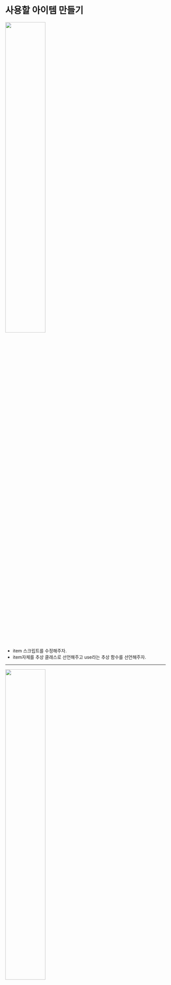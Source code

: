사용할 아이템 만들기      
=======================
<img src="https://github.com/isp829/3dunitymulty/blob/master/images/lecture6/lecture6-3/6-3-1.PNG" width="50%">  

* item 스크립트를 수정해주자.  
* item자체를 추상 클래스로 선언해주고 use라는 추상 함수를 선언해주자.  

------------------------------------------------------    
<img src="https://github.com/isp829/3dunitymulty/blob/master/images/lecture6/lecture6-3/6-3-2.PNG" width="50%">  

* Gun 스크립트를 하나 만들어주자

------------------------------------------------------    
<img src="https://github.com/isp829/3dunitymulty/blob/master/images/lecture6/lecture6-3/6-3-3.PNG" width="50%">  

* item스크립트에서 사용했던거를 상속하도록 코드를 짜주자  

------------------------------------------------------    
<img src="https://github.com/isp829/3dunitymulty/blob/master/images/lecture6/lecture6-3/6-3-4.PNG" width="50%">  

* 원거리 단발 아이템들을 관리하는 SingleShotGun스크립트를 만들어주자.  

------------------------------------------------------    
<img src="https://github.com/isp829/3dunitymulty/blob/master/images/lecture6/lecture6-3/6-3-5.PNG" width="50%">  

* 일단 간단하게 Gun으로부터 정보를 받고 호출되면 디버르 로그를 올리도록 코드를 작성해주자.  

------------------------------------------------------    
<img src="https://github.com/isp829/3dunitymulty/blob/master/images/lecture6/lecture6-3/6-3-6.PNG" width="50%">  

* Player Controller를 수정해서 마우스 왼쪽버튼을 누르면 Use를 호출하도록 해주자.  

------------------------------------------------------    
<img src="https://github.com/isp829/3dunitymulty/blob/master/images/lecture6/lecture6-3/6-3-7.png" width="50%">  
<img src="https://github.com/isp829/3dunitymulty/blob/master/images/lecture6/lecture6-3/6-3-8.png" width="50%">  

* Player Controller 프리펩에 있는 pistol과 rifle에 single shot gun스크립트를 넣어주자.  
* single shot gun스크립트에는 없는 내용이지만 gun스크립트에서 상속했으므로 gun스크립트 내용들이 뜬다.  
* 해당 정보들도 할당해주자.  

------------------------------------------------------    
<img src="https://github.com/isp829/3dunitymulty/blob/master/images/lecture6/lecture6-3/6-3-9.png" width="50%">  

* Player Controller에도 새로 아이템들을 등록해주자.  

------------------------------------------------------    
<img src="https://github.com/isp829/3dunitymulty/blob/master/images/lecture6/lecture6-3/6-3-10.PNG" width="50%">  

* 실행해보면 클릭할때마다 디버그 로그가 정상적으로 뜬다.  

------------------------------------------------------    
<img src="https://github.com/isp829/3dunitymulty/blob/master/images/lecture6/lecture6-3/6-3-11.PNG" width="50%">  

* 카메라에서 레이저를 발사하고 레이저가 물체에 닿으면 디버그 로그가 뜨도록 코드를 수정해주자.  

------------------------------------------------------    
<img src="https://github.com/isp829/3dunitymulty/blob/master/images/lecture6/lecture6-3/6-3-12.png" width="50%">  
<img src="https://github.com/isp829/3dunitymulty/blob/master/images/lecture6/lecture6-3/6-3-13.png" width="50%">  

* Rifle과 Pistol에있는 Gun스크립트에 PlayerController프리펩에 붙어있는 카메라를  할당해준다.    

------------------------------------------------------    
<img src="https://github.com/isp829/3dunitymulty/blob/master/images/lecture6/lecture6-3/6-3-14.PNG" width="50%">  

* 실행해보면 잘 작동한다.   

------------------------------------------------------    
<img src="https://github.com/isp829/3dunitymulty/blob/master/images/lecture6/lecture6-3/6-3-15.PNG" width="50%">  

* 입는 피해를 관리하는 IDamageable스크립트를 작성해주자.  

------------------------------------------------------    
<img src="https://github.com/isp829/3dunitymulty/blob/master/images/lecture6/lecture6-3/6-3-16.PNG" width="50%">  

* 인터페이스도 앞에 사용했던 추상 클래스와 마찬가지로 상속을 사용하기 위해 사용한다.  

------------------------------------------------------    
<img src="https://github.com/isp829/3dunitymulty/blob/master/images/lecture6/lecture6-3/6-3-17.PNG" width="50%">  

* 이제 Gun아이템들에 데미지를 넣어주자 
* Gun Info 스크립트를 수정해주자.  

------------------------------------------------------    
<img src="https://github.com/isp829/3dunitymulty/blob/master/images/lecture6/lecture6-3/6-3-18.PNG" width="50%">  

* Single Shot Gun스크립트도 수정해주자.  
* 레이캐스트에 맞은 대상이 피해를 받는 대상인지 확인하고 맞으면 아이템정보값에 맞는 피해를 받도록 수정해준다.  

------------------------------------------------------    
<img src="https://github.com/isp829/3dunitymulty/blob/master/images/lecture6/lecture6-3/6-3-19.png" width="50%">  
<img src="https://github.com/isp829/3dunitymulty/blob/master/images/lecture6/lecture6-3/6-3-20.png" width="50%">  

* Rifle과 Pistol의 damage값을 설정해주자.  

------------------------------------------------------    
```
using System.Collections;
using System.Collections.Generic;
using UnityEngine;

public abstract class Item : MonoBehaviour
{//추상 클래스로 선언
    public ItemInfo itemInfo;
    public GameObject itemGameObject;

    public abstract void Use();
    //추상 함수 선언
}

```

* Item스크립트의 전문이다

--------------------------   
```
using System.Collections;
using System.Collections.Generic;
using UnityEngine;

public abstract class Gun : Item//아이템 스크립트에서 정보받아옴
{
    public abstract override void Use();
    //부모 클래스인 item에서 사용한 Use를 override해서 재정의
}

```

* Gun스크립트의 전문이다

--------------------------   
```
```

* GunInfo스크립트의 전문이다

--------------------------   
```
using System.Collections;
using System.Collections.Generic;
using UnityEngine;
[CreateAssetMenu(menuName ="3Dgame/New Gun")]
//해당이름 가진 에셋메뉴 만들어주기
public class GunInfo : ItemInfo//아이템 인포로부터 받아옴
{
    public float damage;
}

```

* SingleShotGun스크립트의 전문이다

--------------------------   
```
public interface IDamageable
//인터페이스는 추상 클래스와 같이 정보를 저장하는 용으로
{
    void TakeDamage(float damage);
}

```

* IDamageable스크립트의 전문이다

--------------------------   
```
using System.Collections;
using System.Collections.Generic;
using UnityEngine;
using Photon.Pun;
using Hashtable = ExitGames.Client.Photon.Hashtable;//현재 게임 클라이언트가 쓰는 해쉬테이블 사용
using Photon.Realtime;

public class PlayerController : MonoBehaviourPunCallbacks//다른 포톤 반응 받아들이기
{
    [SerializeField] float mouseSensitivity, sprintSpeed, walkSpeed, jumpForce, smoothTime;
    [SerializeField] GameObject cameraHolder;
    [SerializeField] Item[] items;
    public int itemIndex;
    public int previousItemIndex=-1;//기본 아이템 값 없도록
    //마우스감도 뛰는속도 걷는속도 점프힘 뛰기걷기바꿀때 가속시간
    float verticalLookRotation;
    bool grounded;//점프를 위한 바닥체크
    Vector3 smoothMoveVelocity;
    Vector3 moveAmount;//실제 이동거리

    Rigidbody rb;
    PhotonView PV;

    void Awake()
    {
        rb = GetComponent<Rigidbody>();
        PV = GetComponent<PhotonView>();
    }

    void Start()
    {
        if (PV.IsMine)
        {
            EquipItem(0);//시작하고 내 포톤뷰면 1번 아이템끼기(2번 아이템은 번호상 1이다)
        }
        else
        {
            Destroy(GetComponentInChildren<Camera>().gameObject);
            //내꺼 아니면 카메라 없애기
            Destroy(rb);
            //내거아니면 리지드 바디 없애주기
        }
    }

    void Update()
    {
        if (!PV.IsMine)
            return;//내꺼아니면 작동안함
        Look();
        Move();
        Jump();
        for (int i = 0; i < items.Length; i++)
        {
            if (Input.GetKeyDown((i + 1).ToString()))//ToString으로 하면 입력받는 String을 숫자로 표현할 수 있다. 
            {
                EquipItem(i);
                //숫자키 1 2번으로 아이템 장착 가능
                break;
            }
        }
        if (Input.GetAxisRaw("Mouse ScrollWheel") > 0f)//마우스 스크롤 움직이면
        {
            if (itemIndex >= items.Length - 1)//만약 아이템 목록끝에 다다르면
            {
                EquipItem(0);//맨처음 아이템으로
            }
            else
            {
                EquipItem(itemIndex + 1);//아니면 다음 아이템으로
            }
        }
        else if (Input.GetAxisRaw("Mouse ScrollWheel") < 0f)//마우스 스크롤 반대로 움직이면
        {
            if (itemIndex <= 0)//아이템 목록 맨처음보다 뒤로가면?
            {
                EquipItem(items.Length - 1);//맨 끝 아이템으로
            }
            else 
            { 
                EquipItem(itemIndex - 1);//아니면 이전 아이템으로
            }
        }

        if (Input.GetMouseButtonDown(0))//마우스 좌클릭시
        {
            items[itemIndex].Use();//들고있는 아이템 사용
        }
    }
   
    void Look() 
    {
        transform.Rotate(Vector3.up * Input.GetAxis("Mouse X") * mouseSensitivity);
        //마우스 움직이는 정도*민감도만큼 각도 움직이기
        verticalLookRotation += Input.GetAxis("Mouse Y") * mouseSensitivity;
        //마우스 움직이는 정도*민감도만큼 각도 값 받기
        verticalLookRotation = Mathf.Clamp(verticalLookRotation, -90f, 90f);
        //y축 -90도에서 90도만 값으로 받음
        cameraHolder.transform.localEulerAngles = Vector3.left * verticalLookRotation;
        //받은 각도로 카메라도 돌려줌
    }

    void Move()
    {
        Vector3 moveDir = new Vector3(Input.GetAxisRaw("Horizontal"), 0, Input.GetAxisRaw("Vertical")).normalized;
        //벡더방향을 가지지만 크기는 1로 노말라이즈
        moveAmount = Vector3.SmoothDamp(moveAmount, moveDir * (Input.GetKey(KeyCode.LeftShift) ? sprintSpeed : walkSpeed), ref smoothMoveVelocity, smoothTime);
        //왼쪽 쉬프트가 누르면 뛰는속도, 나머지는 걷는속도로하기
        //smoothTime만큼에 걸쳐서 이동해주기. 
    }

    void Jump()
    {
        if (Input.GetKeyDown(KeyCode.Space) && grounded)//땅위에서 스페이스바 누르면
        {
            rb.AddForce(transform.up * jumpForce);//점프력만큼위로 힘받음
        }
    }

    void EquipItem(int _index)
    {
        if (_index == previousItemIndex)
            return;//입력받은 숫자가 아까 받은 숫자랑 똑같으면 아무일도 안해준다.  
        itemIndex = _index;
        items[itemIndex].itemGameObject.SetActive(true);//itemIndex번쨰 아이템 on
        if (previousItemIndex != -1)//만약 초기 상태가 아니라면
        {
            items[previousItemIndex].itemGameObject.SetActive(false);
            //내가 아까 꼈던 아이템은 off
        }
        previousItemIndex = itemIndex;//무한 사이클

        if (PV.IsMine)
        {
            Hashtable hash = new Hashtable();
            hash.Add("itemIndex", itemIndex);
            //이제 hash[itemindex]가 호출되면 현재 아이템번호가 호출된다.    
            PhotonNetwork.LocalPlayer.SetCustomProperties(hash);
            //포톤으로 모든 사람에게 내가 현재끼고 있는 아이템 번호를 알려준다.  
        }
    }

    public override void OnPlayerPropertiesUpdate(Player targetPlayer, Hashtable changedProps)
    //다른 플레이어의 아이템 번호 받아들이기
    {
        if (!PV.IsMine && targetPlayer == PV.Owner)//내꺼가 아니라 다른사람꺼일때
        {
            EquipItem((int)changedProps["itemIndex"]);
            //끼고있는 아이템 정보 받아들이기
        }
    }

    public void SetGroundedState(bool _grounded)
    {
        grounded = _grounded;
    }

    void FixedUpdate()
    {
        if (!PV.IsMine)
            return;//내꺼아니면 작동안함
        rb.MovePosition(rb.position + transform.TransformDirection(moveAmount) * Time.fixedDeltaTime);
        //이동하는거는 계산 끝난 moveAmount만큼만 고정된시간(0.2초)마다에 맞춰서
    }
}

```

* PlayerController스크립트의 전문이다

--------------------------   
[목차로](https://github.com/isp829/Unity3DMulti/blob/master/README.md)  
[다음](https://github.com/isp829/Unity3DMulti/blob/master/lecture/lecture6-4.md)  
-----------------------------
